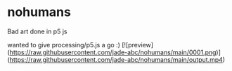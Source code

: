 # nohumans
Bad art done in p5 js

wanted to give processing/p5.js a go :)
[![preview] (https://raw.githubusercontent.com/jade-abc/nohumans/main/0001.png)]
(https://raw.githubusercontent.com/jade-abc/nohumans/main/output.mp4)
